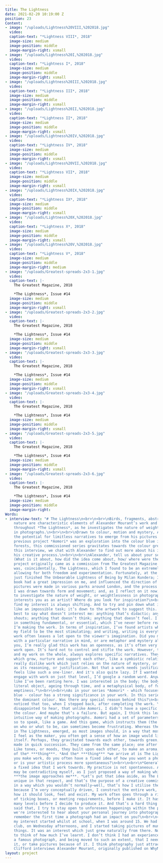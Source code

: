```yaml
---
title: The Lightness
date: 2021-02-20 10:19:00 Z
position: 23
Content:
- image: "/uploads/Lightness%20VIII,%202018.jpg"
  video: 
  caption-text: "*Lightness VIII*, 2018"
  image-size: medium
  image-position: middle
  image-margin-right: xsmall
- image: "/uploads/Lightness%20I,%202018.jpg"
  video: 
  caption-text: "*Lightness I*, 2018"
  image-size: medium
  image-position: middle
  image-margin-right: xsmall
- image: "/uploads/Lightness%20III,%202018.jpg"
  video: 
  caption-text: "*Lightness III*, 2018"
  image-size: medium
  image-position: middle
  image-margin-right: xsmall
- image: "/uploads/Lightness%20II,%202018.jpg"
  video: 
  caption-text: "*Lightness II*, 2018"
  image-size: medium
  image-position: middle
  image-margin-right: xsmall
- image: "/uploads/Lightness%20IV,%202018.jpg"
  video: 
  caption-text: "*Lightness IV*, 2018"
  image-size: medium
  image-position: middle
  image-margin-right: xsmall
- image: "/uploads/Lightness%20VII,%202018.jpg"
  video: 
  caption-text: "*Lightness VII*, 2018"
  image-size: medium
  image-position: middle
  image-margin-right: xsmall
- image: "/uploads/Lightness%20IX,%202018.jpg"
  video: 
  caption-text: "*Lightness IX*, 2018"
  image-size: medium
  image-position: middle
  image-margin-right: xsmall
- image: "/uploads/Lightness%20X,%202018.jpg"
  video: 
  caption-text: "*Lightness X*, 2018"
  image-size: medium
  image-position: middle
  image-margin-right: xsmall
- image: "/uploads/Lightness%20V,%202018.jpg"
  video: 
  caption-text: "*Lightness V*, 2018"
  image-size: medium
  image-position: middle
  image-margin-right: medium
- image: "/uploads/Greatest-spreads-2x3-1.jpg"
  video: 
  caption-text: |-
    The Greatest Magazine, 2018

    *The Lightness*, Issue #14
  image-size: medium
  image-position: middle
  image-margin-right: xsmall
- image: "/uploads/Greatest-spreads-2x3-2.jpg"
  video: 
  caption-text: |-
    The Greatest Magazine, 2018

    *The Lightness*, Issue #14
  image-size: medium
  image-position: middle
  image-margin-right: xsmall
- image: "/uploads/Greatest-spreads-2x3-3.jpg"
  video: 
  caption-text: |-
    The Greatest Magazine, 2018

    *The Lightness*, Issue #14
  image-size: medium
  image-position: middle
  image-margin-right: xsmall
- image: "/uploads/Greatest-spreads-2x3-4.jpg"
  video: 
  caption-text: |-
    The Greatest Magazine, 2018

    *The Lightness*, Issue #14
  image-size: medium
  image-position: middle
  image-margin-right: xsmall
- image: "/uploads/Greatest-spreads-2x3-5.jpg"
  video: 
  caption-text: |-
    The Greatest Magazine, 2018

    *The Lightness*, Issue #14
  image-size: medium
  image-position: middle
  image-margin-right: xsmall
- image: "/uploads/Greatest-spreads-2x3-6.jpg"
  video: 
  caption-text: |-
    The Greatest Magazine, 2018

    *The Lightness*, Issue #14
  image-size: medium
  image-position: middle
  image-margin-right: 
Words:
- interview-text: "# The Lightness\n<br>\n<br>\nBirds, fragments, abstract forms and
    nature are characteristic elements of Alexander Mourant’s work and they appear
    throughout *The Lightness*, as he investigates the nature of weight / weightlessness
    in photographs.\n<br>\n<br>\nDrawn to colour, motion and mystery, Alexander invites
    the potential for limitless narratives to emerge from his pictures. While his
    previous project *Aomori* was an exploration into the colour blue in Japan’s ancestral
    forests, this commissioned series gravitates towards the colour green.\n<br>\n<br>\nIn
    this interview, we chat with Alexander to find out more about his influences and
    his creative process.\n<br>\n<br>\nAlexander, tell us about your series *The Lightness*...
    (What is it about, how did the idea come about, how/ where were the images taken...?)\n<br>\n<br>\n*This
    project originally came as a commission from The Greatest Magazine. The theme
    was, coincidentally, The Lightness, which I found to be an extremely open brief,
    allowing for both freedom and experimentation. Fortunately, at the time, I had
    just finished The Unbearable Lightness of Being by Milan Kundera; I remember this
    book had a great impression on me, and influenced the direction of my work. The
    pictures were made in various parks around London, and the process felt very intuitive.
    I was drawn towards form and movement; and, as I reflect on it now, the work seems
    to investigate the nature of weight, or weightlessness in photographs.*\n<br>\n<br>\nWhat
    interests you as an artist? Where do you look for inspiration?\n<br>\n<br>\n*I
    find my interest is always shifting. And to try and pin down what it is seems
    like an impossible task; it’s down to the artwork to suggest this. Maybe it’s
    best to say what doesn’t interest me: anything that’s didactic; anything that
    shouts; anything that doesn’t think; anything that doesn’t feel. I guess I’m interested
    in something fundamental, or essential, which I’ve never before realised, until
    I’m making the work. In terms of inspiration, I’ve found artists who aren’t in
    my field to be the most stimulating; and writing, writing is everything.*\n<br>\n<br>\nYour
    work often leaves a lot open to the viewer's imagination. Did you make this work
    with a particular narrative in mind, or are metaphor and mystery always your intention?\n<br>\n<br>\n*Thank
    you, I’m really glad this work has an openness, as it’s often very hard to keep
    work open. It’s hard not to control and stifle the work. However, this project,
    and my work on the whole, always explores specific narratives. They are narratives
    which grow, nurture and support each other, like a symbiotic relationship. I do
    really dislike work which just relies on the nature of mystery, or pure subjectivity,
    as its reasoning, or justification. Not that a work needs justification. It just
    feels like such a one-liner. And it's also quite lazy. If I wanted to see and
    engage with work on just that level, I’d google a random word. Anyway, I feel
    like I’ve been ranting here. I was interested in the body; the body as both a
    literal object, ageing through time, and a metaphysical body, of fullness and
    emptiness.*\n<br>\n<br>\nAs in your series *Aomori* - which focuses on the colour
    blue - colour has a strong significance in your work. In this series, green is
    the dominant colour. Was there any special reason behind this?\n<br>\n<br>\n*I
    noticed that too, when I stepped back, after completing the work. You might be
    disappointed to hear, that unlike Aomori, I didn’t have a specific reasoning for
    the colour. And maybe that’s a failure. But again, I think this leads into a more
    intuitive way of making photographs. Aomori had a set of parameters, or rules,
    so to speak, like a game. And this game, which instructs them (the photographs),
    on who or what to be, can sometimes become frustrating. Whereas the photographs
    in The Lightness, emerged, as most images should, in a way that most suits them.
    I feel as the maker, you often get a sense of how an image would like to carry
    itself. Perhaps, they gravitated towards each other, towards green, as they were
    made in quick succession. They came from the same place; one after the other.
    Like tones, or moods, they built upon each other, to make an aroma, or a totality
    of the* ***thing***. *And the* ***thing*** *we arrive at is The Lightness.*\n<br>\n<br>\nBefore
    you make work, do you often have a fixed idea of how you want a photo to look,
    or is your artistic process more spontaneous?\n<br>\n<br>\n*Generally, I do have
    a fixed idea that I work towards. My practice is not spontaneous. Although, I
    may be contradicting myself, as I just proposed a way of making which suggests*
    ***the image approaches me***. *Let’s put that idea aside, as The Lightness is
    unique in that respect, and that’s the purpose of a creative commission, to work
    in a way which you wouldn’t normally—well, that’s how I utilise them. Anyway,
    because I’m very conceptually driven, I construct the entire work, in my head:
    how it should look, feel and exist. My work often goes through a rigorous process
    of ticking boxes, or meeting requirements, before I make it. It has to work on
    many levels before I decide to produce it. And that’s a hard thing to do. Having
    said that, I try to stay open to unforeseen happenings within the process.*\n<br>\n<br>\nLastly,
    we're interested to hear about your personal journey into photography. Can you
    remember the first time a photograph had an impact on you?\n<br>\n<br>\n*Hmmm,
    my interest started whilst at school, when I was around 15. We had a photography
    club, on Wednesday afternoons, and I started taking pictures of mundane and everyday
    things. It was an interest which just grew naturally from there. Now it’s crazy
    to think of how much I’ve learnt. I don’t think I had an experience of seeing
    a famous photograph, and being moved to such an extent, that I needed to replicate
    it, or take pictures because of it. I think photography just attracts some people.*\n<br>\n<br>\nEva
    Clifford interviews Alexander Mourant, originally published on WhyNow, 2020. "
layout: project
---
```


